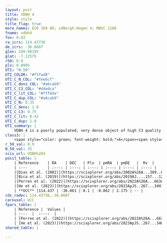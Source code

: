 ```yaml
---
layout: post
title: VDBH 4
style: style
title_flag: true
more_names: ESO 368 06; vdBergh-Hagen 4; MWSC 1288
fname: vdbh4
fov: 0.03
ra_icrs: 114.43736
de_icrs: -36.0607
glon: 249.98195
glat: -7.12575
r50: 0.9
plx: 0.0995
UTI: "0.59"
UTI_COLOR: "#f3fad8"
UTI_C_N_COL: "#feebcf"
UTI_C_dens_COL: "#a6cab9"
UTI_C_C3_COL: "#d4edca"
UTI_C_lit_COL: "#fff6da"
UTI_C_dup_COL: "#a6cab9"
UTI_C_N: 0.35
UTI_C_dens: 1.0
UTI_C_C3: 0.75
UTI_C_lit: 0.42
UTI_C_dup: 1.0
UTI_summary: |
    VDBH 4 is a poorly populated, very dense object of high C3 quality. It is poorly studied in the literature.
class3: |
    <span style="color: green; font-weight: bold;">A</span><span style="color: #FFC300; font-weight: bold;">B</span>
r_50_val: 0.9
N_50_val: 35
scix_url: VDBH%204
posit_table: |
    | Reference    | RA    | DEC   | Plx  | pmRA  | pmDE   |  Rv  |
    | :---         | :---: | :---: | :---: | :---: | :---: | :---: |
    |[Dias et al. (2002)](https://scixplorer.org/abs/2002A%26A...389..871D) | 114.433 | -36.067 | -- | -- | -- | -- |
    |[Bica et al. (2019)](https://scixplorer.org/abs/2019AJ....157...12B) | 114.44 | -36.057 | -- | -- | -- | -- |
    |[Perren et al. (2022)](https://scixplorer.org/abs/2022A%26A...663A.131P) | 114.45 | -36.033 | -- | -- | -- | -- |
    |[He et al. (2023)](https://scixplorer.org/abs/2023ApJS..267...34H) | 114.438 | -36.061 | 0.084 | -0.846 | 2.137 | -- |
    | **UCC** |114.437 | -36.061 | 0.1 | -0.862 | 2.175 | -- | 
cds_radec: 114.43736,-36.0607
carousel: UCC
fpars_table: |
    | Reference |  Values |
    | :---  |  :---:  |
    | [Perren et al. (2022)](https://scixplorer.org/abs/2022A%26A...663A.131P) | `E(B-V)=0.34, dm=14.55, logt=9.1, FeH=-0.29, Mass=1800, bfr=0.64` |
    | [He et al. (2023)](https://scixplorer.org/abs/2023ApJS..267...34H) | `A0=1.75, m-M=15.0, logA=7.2` |
shared_table: |
    
---
```

